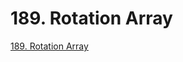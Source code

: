 # 189. Rotation Array
[189. Rotation Array](https://aiwithcloud.com/2022/09/15/189-_rotation_array/)